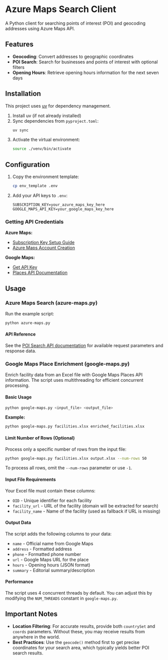 # Azure Maps Search Client

A Python client for searching points of interest (POI) and geocoding addresses using Azure Maps API.

## Features

- **Geocoding**: Convert addresses to geographic coordinates
- **POI Search**: Search for businesses and points of interest with optional filters
- **Opening Hours**: Retrieve opening hours information for the next seven days

## Installation

This project uses [uv](https://docs.astral.sh/uv/) for dependency management.

1. Install uv (if not already installed)
2. Sync dependencies from `pyproject.toml`:
   ```bash
   uv sync
   ```
3. Activate the virtual environment:
   ```bash
   source ./venv/bin/activate
   ```

## Configuration

1. Copy the environment template:
   ```bash
   cp env_template .env
   ```

2. Add your API keys to `.env`:
   ```
   SUBSCRIPTION_KEY=your_azure_maps_key_here
   GOOGLE_MAPS_API_KEY=your_google_maps_key_here
   ```

### Getting API Credentials

**Azure Maps:**
- [Subscription Key Setup Guide](https://learn.microsoft.com/en-us/azure/azure-maps/how-to-dev-guide-py-sdk#using-a-subscription-key-credential)
- [Azure Maps Account Creation](https://learn.microsoft.com/en-us/azure/azure-maps/quick-demo-map-app#create-an-azure-maps-account)

**Google Maps:**
- [Get API Key](https://developers.google.com/maps/documentation/javascript/get-api-key)
- [Places API Documentation](https://developers.google.com/maps/documentation/places/web-service/overview)

## Usage

### Azure Maps Search (azure-maps.py)

Run the example script:
```bash
python azure-maps.py
```

#### API Reference

See the [POI Search API documentation](https://learn.microsoft.com/en-us/rest/api/maps/search/get-search-poi?view=rest-maps-1.0&tabs=HTTP) for available request parameters and response data.

### Google Maps Place Enrichment (google-maps.py)

Enrich facility data from an Excel file with Google Maps Places API information. The script uses multithreading for efficient concurrent processing.

#### Basic Usage

```bash
python google-maps.py <input_file> <output_file>
```

**Example:**
```bash
python google-maps.py facilities.xlsx enriched_facilities.xlsx
```

#### Limit Number of Rows (Optional)

Process only a specific number of rows from the input file:
```bash
python google-maps.py facilities.xlsx output.xlsx --num-rows 50
```

To process all rows, omit the `--num-rows` parameter or use `-1`.

#### Input File Requirements

Your Excel file must contain these columns:
- `OID` - Unique identifier for each facility
- `facility_url` - URL of the facility (domain will be extracted for search)
- `facility_name` - Name of the facility (used as fallback if URL is missing)

#### Output Data

The script adds the following columns to your data:
- `name` - Official name from Google Maps
- `address` - Formatted address
- `phone` - Formatted phone number
- `url` - Google Maps URL for the place
- `hours` - Opening hours (JSON format)
- `summary` - Editorial summary/description

#### Performance

The script uses 4 concurrent threads by default. You can adjust this by modifying the `NUM_THREADS` constant in `google-maps.py`.

## Important Notes

- **Location Filtering**: For accurate results, provide both `countrySet` and `coords` parameters. Without these, you may receive results from anywhere in the world.
- **Best Practices**: Use the `geocode()` method first to get precise coordinates for your search area, which typically yields better POI search results.




